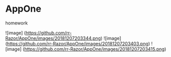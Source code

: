 # AppOne
homework

![image]
(https://github.com/rr-Razor/AppOne/images/20181207203344.png)
![image]
(https://github.com/rr-Razor/AppOne/images/20181207203403.png)
![image]
(https://github.com/rr-Razor/AppOne/images/20181207203415.png)
